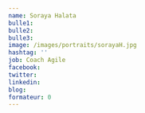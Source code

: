 ```yaml
---
name: Soraya Halata
bulle1:  
bulle2:  
bulle3: 
image: /images/portraits/sorayaH.jpg
hashtag: ''
job: Coach Agile
facebook: 
twitter: 
linkedin: 
blog: 
formateur: 0
---
```


